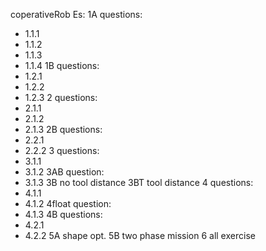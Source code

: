 coperativeRob
Es:
1A questions:
-	1.1.1
-	1.1.2
-	1.1.3
-	1.1.4
1B questions: 
-	1.2.1
-	1.2.2
-	1.2.3
2 questions:
-	2.1.1
-	2.1.2
-	2.1.3
2B questions:
-	2.2.1
-	2.2.2
3 questions:
-	3.1.1
-	3.1.2
3AB question:
-	3.1.3
3B no tool distance 
3BT tool distance
4 questions:
-	4.1.1
-	4.1.2
4float question:
-	4.1.3
4B questions:
-	4.2.1
-	4.2.2
5A  shape opt.
5B two phase mission 
6 all exercise
